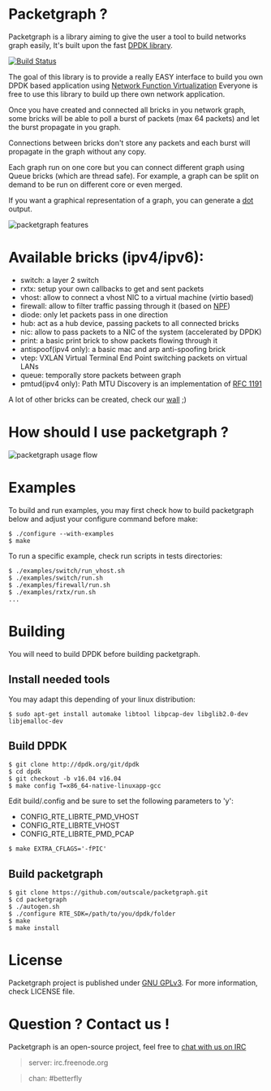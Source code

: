 # Packetgraph ?

Packetgraph is a library aiming to give the user a tool to build networks graph easily, It's built upon the fast [DPDK library](http://dpdk.org/).

[![Build Status](https://travis-ci.org/outscale/packetgraph.svg?branch=master)](https://travis-ci.org/outscale/packetgraph)

The goal of this library is to provide a really EASY interface to
build you own DPDK based application using [Network Function
Virtualization](https://en.wikipedia.org/wiki/Network_function_virtualization)
Everyone is free to use this library to build up there own network application.

Once you have created and connected all bricks in you network graph,
some bricks will be able to poll a burst of packets (max 64 packets)
and let the burst propagate in you graph.

Connections between bricks don't store any packets and each burst will
propagate in the graph without any copy.

Each graph run on one core but you can connect different graph using
Queue bricks (which are thread safe). For example, a graph can be
split on demand to be run on different core or even merged.

If you want a graphical representation of a graph, you can generate a [dot](https://en.wikipedia.org/wiki/DOT_%28graph_description_language%29) output.

![packetgraph features](https://osu.eu-west-2.outscale.com/jerome.jutteau/16d1bc0517de5c95aa076a0584b43af6/packetgraph_features.svg "packetgraph features")

# Available bricks (ipv4/ipv6):

- switch: a layer 2 switch
- rxtx: setup your own callbacks to get and sent packets
- vhost: allow to connect a vhost NIC to a virtual machine (virtio based)
- firewall: allow to filter traffic passing through it (based on [NPF](https://github.com/rmind/npf))
- diode: only let packets pass in one direction
- hub: act as a hub device, passing packets to all connected bricks
- nic: allow to pass packets to a NIC of the system (accelerated by DPDK)
- print: a basic print brick to show packets flowing through it
- antispoof(ipv4 only): a basic mac and arp anti-spoofing brick
- vtep: VXLAN Virtual Terminal End Point switching packets on virtual LANs
- queue: temporally store packets between graph
- pmtud(ipv4 only): Path MTU Discovery is an implementation of [RFC 1191](https://tools.ietf.org/html/rfc1191)

A lot of other bricks can be created, check our [wall](https://github.com/outscale/packetgraph/issues?q=is%3Aopen+is%3Aissue+label%3Awall) ;)

# How should I use packetgraph ?

![packetgraph usage flow](https://osu.eu-west-2.outscale.com/jerome.jutteau/16d1bc0517de5c95aa076a0584b43af6/packetgraph_flow.svg "packetgraph usage flow")

# Examples

To build and run examples, you may first check how to build packetgraph below and adjust your configure command before make:
```
$ ./configure --with-examples
$ make
```

To run a specific example, check run scripts in tests directories:
```
$ ./examples/switch/run_vhost.sh
$ ./examples/switch/run.sh
$ ./examples/firewall/run.sh
$ ./examples/rxtx/run.sh
...
```

# Building

You will need to build DPDK before building packetgraph.

## Install needed tools

You may adapt this depending of your linux distribution:
```
$ sudo apt-get install automake libtool libpcap-dev libglib2.0-dev libjemalloc-dev
```

## Build DPDK

```
$ git clone http://dpdk.org/git/dpdk
$ cd dpdk
$ git checkout -b v16.04 v16.04
$ make config T=x86_64-native-linuxapp-gcc
```
Edit build/.config and be sure to set the following parameters to 'y':
- CONFIG_RTE_LIBRTE_PMD_VHOST
- CONFIG_RTE_LIBRTE_VHOST
- CONFIG_RTE_LIBRTE_PMD_PCAP
```
$ make EXTRA_CFLAGS='-fPIC'
```

## Build packetgraph
```
$ git clone https://github.com/outscale/packetgraph.git
$ cd packetgraph
$ ./autogen.sh
$ ./configure RTE_SDK=/path/to/you/dpdk/folder
$ make
$ make install
```

# License

Packetgraph project is published under [GNU GPLv3](http://www.gnu.org/licenses/quick-guide-gplv3.en.html).
For more information, check LICENSE file.

# Question ? Contact us !

Packetgraph is an open-source project, feel free to [chat with us on IRC](https://webchat.freenode.net/?channels=betterfly&nick=packetgraph_user)

> server: irc.freenode.org

> chan: #betterfly

